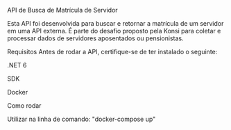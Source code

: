 API de Busca de Matrícula de Servidor

Esta API foi desenvolvida para buscar e retornar a matrícula de um servidor em uma API externa. É parte do desafio proposto pela Konsi para coletar e processar dados de servidores aposentados ou pensionistas.

Requisitos
Antes de rodar a API, certifique-se de ter instalado o seguinte:

.NET 6

SDK

Docker

Como rodar

Utilizar na linha de comando: "docker-compose up"
